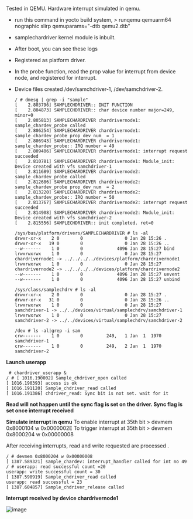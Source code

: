 Tested in QEMU. Hardware interrupt simulated in qemu.

+ run this command in yocto build system, > runqemu qemuarm64 nographic slirp qemuparams="-dtb qemu2.dtb"
+ samplechardriver kernel module is inbuilt.

+ After boot, you can see these logs
+ Registered as platform driver.
+ In the probe function, read the prop value for interrupt from device node, and registered for interrupt.
+ Device files created /dev/samchdriver-1, /dev/samchdriver-2.
  ```
  / # dmesg | grep -i "sample"
  [    2.803796] SAMPLECHDRIVER:: INIT FUNCTION
  [    2.804873] SAMPLECHDRIVER:: char device number major=249, minor=0
  [    2.805813] SAMPLECHARDRIVER chardrivernode1: sample_chardev_probe called 
  [    2.806254] SAMPLECHARDRIVER chardrivernode1: sample_chardev_probe prop_dev_num  = 1
  [    2.806943] SAMPLECHARDRIVER chardrivernode1: sample_chardev_probe:: IRQ number = 49 
  [    2.809406] SAMPLECHARDRIVER chardrivernode1: interrupt request succeeded 
  [    2.810781] SAMPLECHARDRIVER chardrivernode1: Module_init: Device created with vfs samchdriver-1 
  [    2.811689] SAMPLECHARDRIVER chardrivernode2: sample_chardev_probe called 
  [    2.812686] SAMPLECHARDRIVER chardrivernode2: sample_chardev_probe prop_dev_num  = 2
  [    2.813220] SAMPLECHARDRIVER chardrivernode2: sample_chardev_probe:: IRQ number = 50 
  [    2.813767] SAMPLECHARDRIVER chardrivernode2: interrupt request succeeded 
  [    2.814908] SAMPLECHARDRIVER chardrivernode2: Module_init: Device created with vfs samchdriver-2 
  [    2.815556] SAMPLECHDRIVER:: init completed. ret=0 
  ```
  ```
  /sys/bus/platform/drivers/SAMPLECHARDRIVER # ls -al
  drwxr-xr-x    2 0        0                0 Jan 28 15:26 .
  drwxr-xr-x   19 0        0                0 Jan 28 15:26 ..
  --w-------    1 0        0             4096 Jan 28 15:27 bind
  lrwxrwxrwx    1 0        0                0 Jan 28 15:27 chardrivernode1 -> ../../../../devices/platform/chardrivernode1
  lrwxrwxrwx    1 0        0                0 Jan 28 15:27 chardrivernode2 -> ../../../../devices/platform/chardrivernode2
  --w-------    1 0        0             4096 Jan 28 15:27 uevent
  --w-------    1 0        0             4096 Jan 28 15:27 unbind
  ```

  ```
  /sys/class/samplechdrv # ls -al
  drwxr-xr-x    2 0        0                0 Jan 28 15:27 .
  drwxr-xr-x   31 0        0                0 Jan 28 15:26 ..
  lrwxrwxrwx    1 0        0                0 Jan 28 15:27 samchdriver-1 -> ../../devices/virtual/samplechdrv/samchdriver-1
  lrwxrwxrwx    1 0        0                0 Jan 28 15:27 samchdriver-2 -> ../../devices/virtual/samplechdrv/samchdriver-2
  ```
  ```
  /dev # ls -al|grep -i sam
  crw-------    1 0        0         249,   1 Jan  1  1970 samchdriver-1
  crw-------    1 0        0         249,   2 Jan  1  1970 samchdriver-2
  ```
**Launch userapp**
```
 # chardriver_userapp &
/ # [ 1016.190002] Sample_chdriver_open called 
[ 1016.190393] access is ok
[ 1016.191120] Sample_chdriver_read called 
[ 1016.191386] chdriver_read: Sync bit is not set. wait for it 
```
**Read will not happen until the sync flag is set on the driver. Sync flag is set once interrupt received**

**Simulate interrupt in qemu**
To enable interrupt at 35th bit > devmem 0x8000104 w 0x0000002E
To trigger interrupt at 35th bit > devmem 0x8000204 w 0x00000008

After receiving interrupts, read and write requested are processed . 
```
/ # devmem 0x8000204 w 0x00000008
[ 1387.589321] sample_chardev: interrupt_handler called for int no 49
/ # userapp: read successful count =20 
userapp: write successful count = 30
[ 1387.598919] Sample_chdriver_read called 
userapp: read successful = 23
[ 1387.604857] Sample_chdriver_release called 
```

**Interrupt received by device chardrivernode1**

![image](https://github.com/krishnaKSA/Linux-Kernel/assets/60934956/7b7bf91c-24f3-45d0-87ea-a08216b030c1)































  
